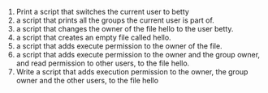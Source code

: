 1. Print a script that switches the current user to betty
2. a script that prints all the groups the current user is part of.
3. a script that changes the owner of the file hello to the user betty.
4. a script that creates an empty file called hello.
5. a script that adds execute permission to the owner of the file.
6.  a script that adds execute permission to the owner and the group owner, and read permission to other users, to the file hello.
7. Write a script that adds execution permission to the owner, the group owner and the other users, to the file hello
